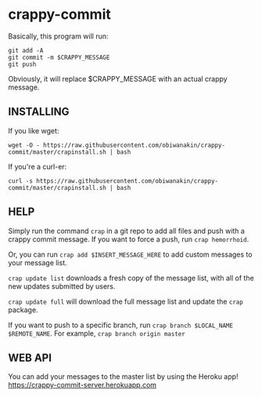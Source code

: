 # crappy-commit
Basically, this program will run:


    git add -A
    git commit -m $CRAPPY_MESSAGE
    git push


Obviously, it will replace $CRAPPY_MESSAGE with an actual crappy message.


## INSTALLING
If you like wget:

    wget -O - https://raw.githubusercontent.com/obiwanakin/crappy-commit/master/crapinstall.sh | bash

If you're a curl-er:

    curl -s https://raw.githubusercontent.com/obiwanakin/crappy-commit/master/crapinstall.sh | bash


## HELP
Simply run the command `crap` in a git repo to add all files and push with a crappy commit message.
If you want to force a push, run `crap hemorrhoid`.

Or, you can run `crap add $INSERT_MESSAGE_HERE` to add custom messages to your message list.


`crap update list` downloads a fresh copy of the message list, with all of the new updates submitted by users.

`crap update full` will download the full message list and update the `crap` package.

If you want to push to a specific branch, run `crap branch $LOCAL_NAME $REMOTE_NAME`. For example, `crap branch origin master`

## WEB API
You can add your messages to the master list by using the Heroku app!
https://crappy-commit-server.herokuapp.com
